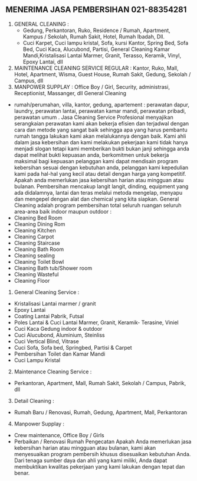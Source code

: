 ## MENERIMA JASA PEMBERSIHAN 021-88354281
1. GENERAL CLEANING :
    -  Gedung, Perkantoran, Ruko, Residence / Rumah, Apartment, Kampus / Sekolah, Rumah Sakit, Hotel, Rumah Ibadah, Dll.
    -  Cuci Karpet, Cuci lampu kristal, Sofa, kursi Kantor, Spring Bed, Sofa Bed,  Cuci Kaca, Alucubond, Partisi, General Cleaning Kamar Mandi,Kristalisasi Lantai Marmer, Granit, Terasso, Keramik, Vinyl, Epoxy Lantai, dll
2. MAINTENANCE CLEANING SERVICE REGULAR :
Kantor, Ruko, Mall, Hotel, Apartment, Wisma, Guest House, Rumah Sakit, Gedung, Sekolah / Campus, dll
3. MANPOWER SUPPLAY :
Office Boy / Girl, Security, administrasi, Receptionist, Massanger, dll
General Cleaning
- rumah/perumahan, villa, kantor, gedung, apartement :
perawatan dapur, laundry, perawatan lantai, perawatan kamar mandi, perawatan pribadi, perawatan umum .
 Jasa Cleaning Service Profesional  menyajikan serangkaian perawatan
 kami akan bekerja efisien dan terjadwal dengan cara dan metode yang sangat baik sehingga apa yang harus pembantu rumah tangga lakukan kami akan melalukannya dengan baik.
Kami ahli dalam jasa kebersihan dan kami melakukan pekerjaan kami tidak hanya menjadi slogan tetapi kami memberikan bukti bukan janji sehingga anda dapat melihat bukti kepuasan anda, berkomitmen untuk bekerja maksimal bagi kepuasan pelanggan kami dapat mendisain program kebersihan sesuai dengan kebutuhan anda, pelanggan kami  kepedulian kami pada hal-hal yang kecil atau detail dengan harga yang kompetitif.
 Apakah anda memerlukan jasa kebersihan harian atau mingguan atau bulanan.
 Pembersihan mencakup langit langit, dinding, equipment yang ada didalamnya, lantai dan teras melalui metoda mengelap, menyapu dan mengepel dengan alat dan chemical yang kita siapkan.
 General Cleaning adalah program pembersihan total seluruh ruangan seluruh area-area baik indoor maupun outdoor :
 - Cleaning Bed Room
 - Cleaning Dining Rom
 - Cleaning Kitchen
 - Cleaning Carpot
 - Cleaning Staircase
 - Cleaning Bath Room
 - Cleaning sealing
 - Cleaning Toilet Bowl
 - Cleaning Bath tub/Shower room
 - Cleaning Wasteful
 - Cleaning Floor
  
1. General Cleaning Service :
 - Kristalisasi Lantai marmer / granit
 - Epoxy Lantai
 - Coating Lantai Pabrik, Futsal
 - Poles Lantai & Cuci Lantai Marmer, Granit, Keramik- Terasine, Viniel
 - Cuci Kaca Gedung indoor & outdoor
 - Cuci Alucubond, Aluminium, Steinliss
 - Cuci Vertical Blind, Vitrase
 - Cuci Sofa, Sofa bed, Springbed, Partisi & Carpet
 - Pembersihan Toilet dan Kamar Mandi
-  Cuci Lampu Kristal

2. Maintenance Cleaning Service :
 - Perkantoran, Apartment, Mall, Rumah Sakit,
 Sekolah / Campus, Pabrik, dll

3. Detail Cleaning :
 - Rumah Baru / Renovasi, Rumah, Gedung, Apartment,
 Mall, Perkantoran
  4. Manpower Supplay :
 - Crew maintenance, Office Boy / Girls
 - Perbaikan / Renovasi Rumah Pengecatan
 Apakah Anda memerlukan jasa kebersihan  harian atau mingguan atau bulanan, kami akan menyesuaikan program pembersih  khusus disesuaikan kebutuhan Anda. Dari tenaga sumber daya dan ahli yang kami miliki, Anda dapat membuktikan kwalitas pekerjaan yang  kami lakukan dengan tepat dan benar.
 
